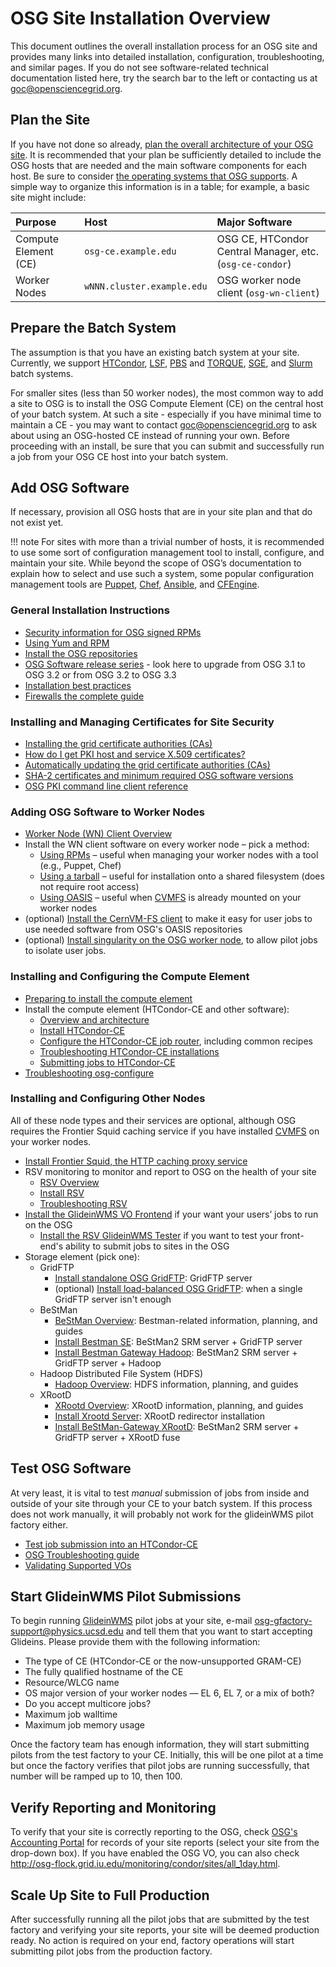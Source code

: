 OSG Site Installation Overview
==============================

This document outlines the overall installation process for an OSG site and provides many links into detailed installation, configuration, troubleshooting, and similar pages. If you do not see software-related technical documentation listed here, try the search bar to the left or contacting us at [goc@opensciencegrid.org](mailto:goc@opensciencegrid.org).

Plan the Site
-------------

If you have not done so already, [plan the overall architecture of your OSG site](https://twiki.opensciencegrid.org/bin/view/Documentation/Release3/SitePlanning). It is recommended that your plan be sufficiently detailed to include the OSG hosts that are needed and the main software components for each host. Be sure to consider [the operating systems that OSG supports](https://twiki.opensciencegrid.org/bin/view/Documentation/Release3/SupportedOperatingSystems). A simple way to organize this information is in a table; for example, a basic site might include:

| Purpose              | Host                                | Major Software                                           |
|:---------------------|:------------------------------------|:---------------------------------------------------------|
| Compute Element (CE) | `osg-ce.example.edu`                | OSG CE, HTCondor Central Manager, etc. (`osg-ce-condor`) |
| Worker Nodes         | `wNNN.cluster.example.edu`          | OSG worker node client (`osg-wn-client`)                 |

Prepare the Batch System
------------------------

The assumption is that you have an existing batch system at your site. Currently, we support [HTCondor](http://research.cs.wisc.edu/htcondor/), [LSF](http://www-03.ibm.com/systems/platformcomputing/products/lsf/), [PBS](http://www.pbsworks.com) and [TORQUE](http://www.adaptivecomputing.com/products/open-source/torque/), [SGE](http://en.wikipedia.org/wiki/Oracle_Grid_Engine), and [Slurm](http://slurm.schedmd.com) batch systems.

For smaller sites (less than 50 worker nodes), the most common way to add a site to OSG is to install the OSG Compute Element (CE) on the central host of your batch system.  At such a site - especially if you have minimal time to maintain a CE - you may want to contact goc@opensciencegrid.org to ask about using an OSG-hosted CE instead of running your own.  Before proceeding with an install, be sure that you can submit and successfully run a job from your OSG CE host into your batch system.

Add OSG Software
----------------

If necessary, provision all OSG hosts that are in your site plan and that do not exist yet.

!!! note
    For sites with more than a trivial number of hosts, it is recommended to use some sort of configuration management tool to install, configure, and maintain your site. While beyond the scope of OSG’s documentation to explain how to select and use such a system, some popular configuration management tools are [Puppet](http://puppetlabs.com), [Chef](https://www.chef.io), [Ansible](https://www.ansible.com), and [CFEngine](http://cfengine.com).

### General Installation Instructions ###


-   [Security information for OSG signed RPMs](https://twiki.opensciencegrid.org/bin/view/Documentation/Release3/SignedRPMS)
-   [Using Yum and RPM](release/yum-basics)
-   [Install the OSG repositories](common/yum)
-   [OSG Software release series](release/release_series) - look here to upgrade from OSG 3.1 to OSG 3.2 or from OSG 3.2 to OSG 3.3
-   [Installation best practices](https://twiki.opensciencegrid.org/bin/view/Documentation/Release3/InstallBestPractices)
-   [Firewalls the complete guide](https://twiki.opensciencegrid.org/bin/view/Documentation/Release3/FirewallInformation)

### Installing and Managing Certificates for Site Security ###

-   [Installing the grid certificate authorities (CAs)](common/ca)
-   [How do I get PKI host and service X.509 certificates?](https://twiki.grid.iu.edu/bin/view/ReleaseDocumentation/GetHostServiceCertificates)
-   [Automatically updating the grid certificate authorities (CAs)](https://twiki.opensciencegrid.org/bin/view/Documentation/Release3/OsgCaCertsUpdater)
-   [SHA-2 certificates and minimum required OSG software versions](https://twiki.opensciencegrid.org/bin/view/Documentation/Release3/SHA2Compliance)
-   [OSG PKI command line client reference](https://twiki.opensciencegrid.org/bin/view/Documentation/Release3/OSGPKICommandlineClients)

### Adding OSG Software to Worker Nodes ###

-   [Worker Node (WN) Client Overview](worker-node/using-wn)
-   Install the WN client software on every worker node – pick a method:
    -   [Using RPMs](worker-node/install-wn) – useful when managing your worker nodes with a tool (e.g., Puppet, Chef)
    -   [Using a tarball](worker-node/install-wn-tarball) – useful for installation onto a shared filesystem (does not require root access)
    -   [Using OASIS](worker-node/install-wn-oasis) – useful when [CVMFS](worker-node/install-cvmfs) is already mounted on your worker nodes
-   (optional) [Install the CernVM-FS client](worker-node/install-cvmfs) to make it easy for user jobs to use needed software from OSG's OASIS repositories
-   (optional) [Install singularity on the OSG worker node](worker-node/install-singularity), to allow pilot jobs to isolate user jobs.

### Installing and Configuring the Compute Element ###

-   [Preparing to install the compute element](https://twiki.opensciencegrid.org/bin/view/Documentation/Release3/PreparingComputeElement)
-   Install the compute element (HTCondor-CE and other software):
    -   [Overview and architecture](compute-element/htcondor-ce-overview)
    -   [Install HTCondor-CE](compute-element/install-htcondor-ce)
    -   [Configure the HTCondor-CE job router](https://twiki.opensciencegrid.org/bin/view/Documentation/Release3/JobRouterRecipes), including common recipes
    -   [Troubleshooting HTCondor-CE installations](https://twiki.opensciencegrid.org/bin/view/Documentation/Release3/TroubleshootingHTCondorCE)
    -   [Submitting jobs to HTCondor-CE](https://twiki.opensciencegrid.org/bin/view/Documentation/Release3/SubmittingHTCondorCE)
-   [Troubleshooting osg-configure](https://twiki.opensciencegrid.org/bin/view/Documentation/Release3/TroubleshootingOsgConfigure)

### Installing and Configuring Other Nodes ###

All of these node types and their services are optional, although OSG requires the Frontier Squid caching service if you have installed [CVMFS](worker-node/install-cvmfs) on your worker nodes.

-   [Install Frontier Squid, the HTTP caching proxy service](data/frontier-squid)
-   RSV monitoring to monitor and report to OSG on the health of your site
    -   [RSV Overview](https://twiki.opensciencegrid.org/bin/view/Documentation/Release3/RsvOverview)
    -   [Install RSV](https://twiki.opensciencegrid.org/bin/view/Documentation/Release3/InstallRSV)
    -   [Troubleshooting RSV](https://twiki.opensciencegrid.org/bin/view/Documentation/Release3/TroubleshootRsv)
-   [Install the GlideinWMS VO Frontend](https://twiki.opensciencegrid.org/bin/view/Documentation/Release3/InstallGlideinWMSFrontend) if your want your users’ jobs to run on the OSG
    -   [Install the RSV GlideinWMS Tester](https://twiki.opensciencegrid.org/bin/view/Documentation/Release3/InstallRsvGlideinwmsTester) if you want to test your front-end's ability to submit jobs to sites in the OSG
-   Storage element (pick one):
    -   GridFTP
        -   [Install standalone OSG GridFTP](https://twiki.opensciencegrid.org/bin/view/Documentation/Release3/InstallOSGGridFTP): GridFTP server
        -   (optional) [Install load-balanced OSG GridFTP](https://twiki.opensciencegrid.org/bin/view/Documentation/Release3/LoadBalancedGridFTP): when a single GridFTP server isn't enough
    -   BeStMan
        -   [BeStMan Overview](https://twiki.opensciencegrid.org/bin/view/Documentation/Release3/BestmanOverview): Bestman-related information, planning, and guides
        -   [Install Bestman SE](https://twiki.opensciencegrid.org/bin/view/Documentation/Release3/InstallOSGBestmanSE): BeStMan2 SRM server + GridFTP server
        -   [Install Bestman Gateway Hadoop](https://twiki.opensciencegrid.org/bin/view/Documentation/Release3/InstallHadoop200SE): BeStMan2 SRM server + GridFTP server + Hadoop
    -   Hadoop Distributed File System (HDFS)
        -   [Hadoop Overview](https://twiki.opensciencegrid.org/bin/view/Documentation/Release3/HadoopOverview): HDFS information, planning, and guides
    -   XRootD
        -   [XRootd Overview](https://twiki.opensciencegrid.org/bin/view/Documentation/Release3/XrootdOverview): XRootD information, planning, and guides
        -   [Install Xrootd Server](https://twiki.opensciencegrid.org/bin/view/Documentation/Release3/InstallXrootd): XRootD redirector installation
        -   [Install BeStMan-Gateway XRootD](https://twiki.opensciencegrid.org/bin/view/Documentation/Release3/InstallBestmanXrootdSE): BeStMan2 SRM server + GridFTP server + XRootD fuse

Test OSG Software
-----------------

At very least, it is vital to test *manual* submission of jobs from inside and outside of your site through your CE to your batch system. If this process does not work manually, it will probably not work for the glideinWMS pilot factory either.

-   [Test job submission into an HTCondor-CE](https://twiki.opensciencegrid.org/bin/view/Documentation/Release3/SubmittingHTCondorCE)
-   [OSG Troubleshooting guide](https://twiki.opensciencegrid.org/bin/view/Documentation/Release3/TroubleshootingGuide)
-   [Validating Supported VOs](https://twiki.opensciencegrid.org/bin/view/Documentation/Release3/ValidateSupportedVos)

Start GlideinWMS Pilot Submissions
----------------------------------

To begin running [GlideinWMS](http://www.uscms.org/SoftwareComputing/Grid/WMS/glideinWMS/) pilot jobs at your site, e-mail <osg-gfactory-support@physics.ucsd.edu> and tell them that you want to start accepting Glideins. Please provide them with the following information:

-   The type of CE (HTCondor-CE or the now-unsupported GRAM-CE)
-   The fully qualified hostname of the CE
-   Resource/WLCG name
-   OS major version of your worker nodes — EL 6, EL 7, or a mix of both?
-   Do you accept multicore jobs?
-   Maximum job walltime
-   Maximum job memory usage

Once the factory team has enough information, they will start submitting pilots from the test factory to your CE. Initially, this will be one pilot at a time but once the factory verifies that pilot jobs are running successfully, that number will be ramped up to 10, then 100.

Verify Reporting and Monitoring
-------------------------------

To verify that your site is correctly reporting to the OSG, check [OSG's Accounting Portal](https://gracc.opensciencegrid.org/dashboard/db/site-summary) for records of your site reports (select your site from the drop-down box). If you have enabled the OSG VO, you can also check <http://osg-flock.grid.iu.edu/monitoring/condor/sites/all_1day.html>.

Scale Up Site to Full Production
--------------------------------

After successfully running all the pilot jobs that are submitted by the test factory and verifying your site reports, your site will be deemed production ready. No action is required on your end, factory operations will start submitting pilot jobs from the production factory.
